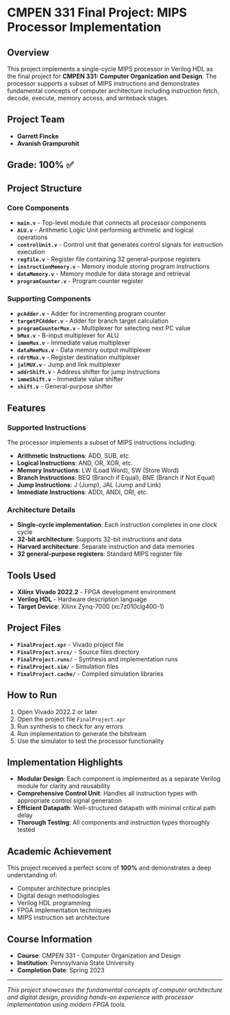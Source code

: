 # CMPEN 331 Final Project: MIPS Processor Implementation

## Overview
This project implements a single-cycle MIPS processor in Verilog HDL as the final project for **CMPEN 331: Computer Organization and Design**. The processor supports a subset of MIPS instructions and demonstrates fundamental concepts of computer architecture including instruction fetch, decode, execute, memory access, and writeback stages.

## Project Team
- **Garrett Fincke**
- **Avanish Grampurohit**

## Grade: 100% ✅

## Project Structure

### Core Components
- **`main.v`** - Top-level module that connects all processor components
- **`ALU.v`** - Arithmetic Logic Unit performing arithmetic and logical operations
- **`controlUnit.v`** - Control unit that generates control signals for instruction execution
- **`regfile.v`** - Register file containing 32 general-purpose registers
- **`instructionMemory.v`** - Memory module storing program instructions
- **`dataMemory.v`** - Memory module for data storage and retrieval
- **`programCounter.v`** - Program counter register

### Supporting Components
- **`pcAdder.v`** - Adder for incrementing program counter
- **`targetPCAdder.v`** - Adder for branch target calculation
- **`programCounterMux.v`** - Multiplexer for selecting next PC value
- **`bMux.v`** - B-input multiplexer for ALU
- **`immeMux.v`** - Immediate value multiplexer
- **`dataMemMux.v`** - Data memory output multiplexer
- **`rdrtMux.v`** - Register destination multiplexer
- **`jalMUX.v`** - Jump and link multiplexer
- **`addrShift.v`** - Address shifter for jump instructions
- **`immeShift.v`** - Immediate value shifter
- **`shift.v`** - General-purpose shifter

## Features

### Supported Instructions
The processor implements a subset of MIPS instructions including:
- **Arithmetic Instructions**: ADD, SUB, etc.
- **Logical Instructions**: AND, OR, XOR, etc.
- **Memory Instructions**: LW (Load Word), SW (Store Word)
- **Branch Instructions**: BEQ (Branch if Equal), BNE (Branch if Not Equal)
- **Jump Instructions**: J (Jump), JAL (Jump and Link)
- **Immediate Instructions**: ADDI, ANDI, ORI, etc.

### Architecture Details
- **Single-cycle implementation**: Each instruction completes in one clock cycle
- **32-bit architecture**: Supports 32-bit instructions and data
- **Harvard architecture**: Separate instruction and data memories
- **32 general-purpose registers**: Standard MIPS register file

## Tools Used
- **Xilinx Vivado 2022.2** - FPGA development environment
- **Verilog HDL** - Hardware description language
- **Target Device**: Xilinx Zynq-7000 (xc7z010clg400-1)

## Project Files
- **`FinalProject.xpr`** - Vivado project file
- **`FinalProject.srcs/`** - Source files directory
- **`FinalProject.runs/`** - Synthesis and implementation runs
- **`FinalProject.sim/`** - Simulation files
- **`FinalProject.cache/`** - Compiled simulation libraries

## How to Run
1. Open Vivado 2022.2 or later
2. Open the project file `FinalProject.xpr`
3. Run synthesis to check for any errors
4. Run implementation to generate the bitstream
5. Use the simulator to test the processor functionality

## Implementation Highlights
- **Modular Design**: Each component is implemented as a separate Verilog module for clarity and reusability
- **Comprehensive Control Unit**: Handles all instruction types with appropriate control signal generation
- **Efficient Datapath**: Well-structured datapath with minimal critical path delay
- **Thorough Testing**: All components and instruction types thoroughly tested

## Academic Achievement
This project received a perfect score of **100%** and demonstrates a deep understanding of:
- Computer architecture principles
- Digital design methodologies
- Verilog HDL programming
- FPGA implementation techniques
- MIPS instruction set architecture

## Course Information
- **Course**: CMPEN 331 - Computer Organization and Design
- **Institution**: Pennsylvania State University
- **Completion Date**: Spring 2023

---

*This project showcases the fundamental concepts of computer architecture and digital design, providing hands-on experience with processor implementation using modern FPGA tools.* 